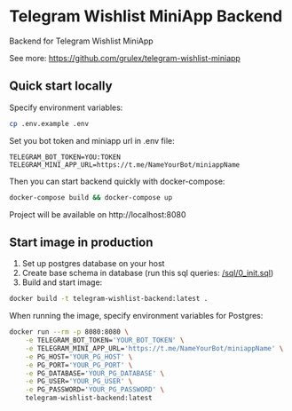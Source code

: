 # Telegram Wishlist MiniApp Backend

Backend for Telegram Wishlist MiniApp

See more: https://github.com/grulex/telegram-wishlist-miniapp

## Quick start locally
Specify environment variables:
```bash
cp .env.example .env
```
Set you bot token and miniapp url in .env file:
```dotenv
TELEGRAM_BOT_TOKEN=YOU:TOKEN
TELEGRAM_MINI_APP_URL=https://t.me/NameYourBot/miniappName
```
Then you can start backend quickly with docker-compose:
```bash
docker-compose build && docker-compose up
```
Project will be available on http://localhost:8080

## Start image in production
1. Set up postgres database on your host
2. Create base schema in database (run this sql queries: [/sql/0_init.sql](https://github.com/grulex/go-wishlist/blob/main/sql/0_init.sql))
3. Build and start image:
```bash
docker build -t telegram-wishlist-backend:latest .
```
When running the image, specify environment variables for Postgres:
```bash
docker run --rm -p 8080:8080 \
    -e TELEGRAM_BOT_TOKEN='YOUR_BOT_TOKEN' \
    -e TELEGRAM_MINI_APP_URL='https://t.me/NameYourBot/miniappName' \
    -e PG_HOST='YOUR_PG_HOST' \
    -e PG_PORT='YOUR_PG_PORT' \
    -e PG_DATABASE='YOUR_PG_DATABASE' \
    -e PG_USER='YOUR_PG_USER' \
    -e PG_PASSWORD='YOUR_PG_PASSWORD' \
    telegram-wishlist-backend:latest
```
